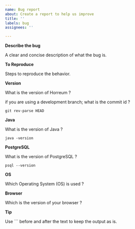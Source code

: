 ```yaml
---
name: Bug report
about: Create a report to help us improve
title: ''
labels: bug
assignees: ''

---
```


**Describe the bug**

A clear and concise description of what the bug is.

**To Reproduce**

Steps to reproduce the behavior.

**Version**

What is the version of Horreum ?

if you are using a development branch; what is the commit id ?

```
git rev-parse HEAD
```

**Java**

What is the version of Java ?

```
java -version
```

**PostgreSQL**

What is the version of PostgreSQL ?

```
psql --version
```

**OS**

Which Operating System (OS) is used ?

**Browser**

Which is the version of your browser ?

**Tip**

Use \`\`\` before and after the text to keep the output as is.
